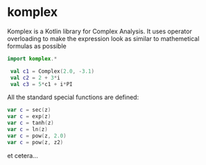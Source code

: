 # komplex

Komplex is a Kotlin library for Complex Analysis. 
It uses operator overloading to make the expression look
as similar to mathemetical formulas as possible

```kotlin
import komplex.*

 val c1 = Complex(2.0, -3.1)
 val c2 = 2 + 3*i
 val c3 = 5*c1 + i*PI
```

All the standard special functions are defined:

```kotlin
var c = sec(z)
var c = exp(z)
var c = tanh(z)
var c = ln(z)
var c = pow(z, 2.0)
var c = pow(z, z2)
```

et cetera...

